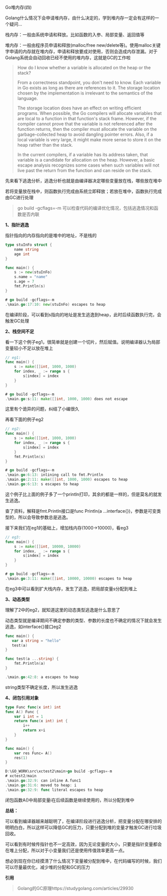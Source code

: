 Go堆内存(四)

Golang什么情况下会申请堆内存，由什么决定的，学到堆内存一定会有这样的一个疑问…

栈内存：一般由系统申请和释放。比如函数的入参、局部变量、返回值等

堆内存：一般由程序员申请和释放(malloc/free new/delete等)。使用malloc关键字申请的内存就在堆内存，申请和释放要成对使用，否则会造成内存泄漏。对于Golang系统会自动回收已经不使用的堆内存，这就是GC的工作啦

> How do I know whether a variable is allocated on the heap or the stack?
>
> From a correctness standpoint, you don't need to know. Each variable in Go exists as long as there are references to it. The storage location chosen by the implementation is irrelevant to the semantics of the language.
>
> The storage location does have an effect on writing efficient programs. When possible, the Go compilers will allocate variables that are local to a function in that function's stack frame. However, if the compiler cannot prove that the variable is not referenced after the function returns, then the compiler must allocate the variable on the garbage-collected heap to avoid dangling pointer errors. Also, if a local variable is very large, it might make more sense to store it on the heap rather than the stack.
>
> In the current compilers, if a variable has its address taken, that variable is a candidate for allocation on the heap. However, a basic escape analysis recognizes some cases when such variables will not live past the return from the function and can reside on the stack.

先来看下逃逸分析，逃逸分析也就是由编译器决定哪些变量放在栈，哪些放在堆中

若将变量放在栈中，则函数执行完成由系统立即释放；若放在堆中，函数执行完成由GC进行处理

> go build -gcflags=-m  可以检查代码的编译优化情况，包括逃逸情况和函数是否内联

**1、指针逃逸**

指针指向的内存指向的是堆中的地址，不是栈的

```go
type stuInFo struct {
	name string
	age int
}

func main() {
	s := new(stuInFo)
	s.name = "name"
	s.age = 7
	fmt.Println(s)
}

# go build -gcflags=-m
.\main.go:17:10: new(stuInFo) escapes to heap
```

在编译阶段，可以看到s指向的地址是发生逃逸到heap，此时后续函数执行完，会触发GC处理

**2、栈空间不足**

看一下这个例子eg1，很简单就是创建一个切片，然后赋值。说明编译器认为局部变量较小不足以放在堆上

```go
// eg1:
func main() {
	s := make([]int, 1000, 1000)
	for index, _ := range s {
		s[index] = index
	}
}

# go build -gcflags=-m
.\main.go:s:11: make([]int, 1000, 1000) does not escape
```

这里有个诡异的问题，纠结了小编很久

再看下面的例子eg2

```go
// eg2:
func main() {
	s := make([]int, 1000, 1000)
	for index, _ := range s {
		s[index] = index
	}
	fmt.Println(s)
}

# go build -gcflags=-m
.\main.go:6:13: inlining call to fmt.Println
.\main.go:2:11: make([]int, 1000, 1000) escapes to heap
.\main.go:6:13: s escapes to heap
```

这个例子比上面的例子多了一个println打印，其余的都是一样的，但是莫名的就发生逃逸。

查了资料，解释是fmt.Println接口是func Println(a ...interface{})，参数是可变类型的，所以会导致参数总是逃逸。

接下来我们在eg1的基础上，增加栈内存(1000->10000)，看eg3

```go
// eg3:
func main() {
	s := make([]int, 10000, 10000)
	for index, _ := range s {
		s[index] = index
	}
}

# go build -gcflags=-m
.\main.go:3:11: make([]int, 10000, 10000) escapes to heap
```

在eg3中可以看到扩大栈内存，发生了逃逸，把局部变量s分配到堆上

**3、动态类型**

理解了2中的eg2，就知道这里的动态类型逃逸是什么意思了

动态类型就是编译期间不确定参数的类型、参数的长度也不确定的情况下就会发生逃逸，如interface{}接口eg2

```go
func main() {
   var a string = "hello"
   test(a)
}

func test(a ...string) {
	fmt.Println(a)
}

.\main.go:42:8: a escapes to heap
```

string类型不确定长度，所以发生逃逸

**4、闭包引用对象**

```go
type Func func(x int) int
func A() Func {
	var i int = 1
	return func(x int) int {
		i++
		return x+i
	}
}

func main() {
	var res Func= A()
	res(1)
}

D:\GO_WORK\src\xctest2\main>go build -gcflags=-m
# xctest2/main
.\main.go:32:9: can inline A.func1
.\main.go:31:6: moved to heap: i
.\main.go:32:9: func literal escapes to heap
```

闭包函数A()中局部变量i在后续函数是继续使用的，所以分配到堆中



**总结：**

可以看到编译器越来越聪明了，在编译阶段进行逃逸分析，把变量分配在哪安排的明明白白，所以这样可以降低GC的压力，只要分配到堆的变量才触发GC进行垃圾回收。

可以看到有时候传指针也不一定高效，因为无论变量的大小，只要是指针变量都会在堆上分配，所以对于小变量我们还是使用传值效率更高一点。

想必到现在你已经摸清了什么情况下变量被分配到堆中，在代码编写的时候，我们可以尽量最优化，减少堆的分配和GC的压力



**引用**

> Golang的GC原理https://studygolang.com/articles/29930